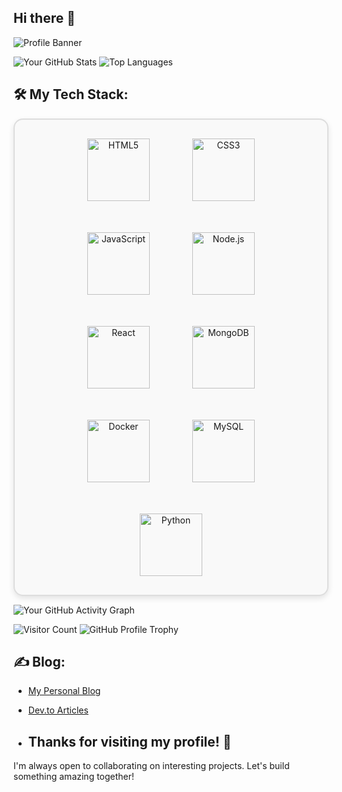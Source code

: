 ## Hi there 👋 

![Profile Banner](https://github.com/surbhisingh1215/surbhisingh1215/blob/main/Surabhi.png?raw=true)

![Your GitHub Stats](https://github-readme-stats.vercel.app/api?username=surbhisingh1215&show_icons=true) ![Top Languages](https://github-readme-stats.vercel.app/api/top-langs/?username=surbhisingh1215&layout=compact) 

## 🛠️ My Tech Stack:

<div style="border: 2px solid #ddd; padding: 20px; border-radius: 15px; display: flex; flex-wrap: wrap; gap: 30px; background-color: #f9f9f9; box-shadow: 0px 4px 10px rgba(0, 0, 0, 0.1); justify-content: center;">
  
  <!-- Row 1 -->
  <div style="flex-basis: 30%; text-align: center;">
    <img src="https://img.shields.io/badge/HTML5-E34F26?style=for-the-badge&logo=html5&logoColor=white" alt="HTML5" style="width: 100px; height: 100px; margin: 10px;">
  </div>
  <div style="flex-basis: 30%; text-align: center;">
    <img src="https://img.shields.io/badge/CSS3-1572B6?style=for-the-badge&logo=css3&logoColor=white" alt="CSS3" style="width: 100px; height: 100px; margin: 10px;">
  </div>
  <div style="flex-basis: 30%; text-align: center;">
    <img src="https://img.shields.io/badge/JavaScript-F7DF1E?style=for-the-badge&logo=javascript&logoColor=black" alt="JavaScript" style="width: 100px; height: 100px; margin: 10px;">
  </div>
  
  <!-- Row 2 -->
  <div style="flex-basis: 30%; text-align: center;">
    <img src="https://img.shields.io/badge/Node.js-8CC84B?style=for-the-badge&logo=node.js&logoColor=white" alt="Node.js" style="width: 100px; height: 100px; margin: 10px;">
  </div>
  <div style="flex-basis: 30%; text-align: center;">
    <img src="https://img.shields.io/badge/React-61DAFB?style=for-the-badge&logo=react&logoColor=black" alt="React" style="width: 100px; height: 100px; margin: 10px;">
  </div>
  <div style="flex-basis: 30%; text-align: center;">
    <img src="https://img.shields.io/badge/MongoDB-47A248?style=for-the-badge&logo=mongodb&logoColor=white" alt="MongoDB" style="width: 100px; height: 100px; margin: 10px;">
  </div>
  
  <!-- Row 3 -->
  <div style="flex-basis: 30%; text-align: center;">
    <img src="https://img.shields.io/badge/Docker-2496ED?style=for-the-badge&logo=docker&logoColor=white" alt="Docker" style="width: 100px; height: 100px; margin: 10px;">
  </div>
  <div style="flex-basis: 30%; text-align: center;">
    <img src="https://img.shields.io/badge/MySQL-4479A1?style=for-the-badge&logo=mysql&logoColor=white" alt="MySQL" style="width: 100px; height: 100px; margin: 10px;">
  </div>
  <div style="flex-basis: 30%; text-align: center;">
    <img src="https://img.shields.io/badge/Python-3776AB?style=for-the-badge&logo=python&logoColor=white" alt="Python" style="width: 100px; height: 100px; margin: 10px;">
  </div>
</div>

![Your GitHub Activity Graph](https://github-readme-activity-graph.vercel.app/graph?username=surbhisingh1215&theme=dracula)

![Visitor Count](https://profile-counter.glitch.me/surbhisingh1215/count.svg) 
![GitHub Profile Trophy](https://github-profile-trophy.vercel.app/?username=surbhisingh1215&theme=radical)

## ✍️ Blog:
- [My Personal Blog](https://my-blog-url.com)
- [Dev.to Articles](https://dev.to/yourusername)

- ## Thanks for visiting my profile! 🚀  
I'm always open to collaborating on interesting projects. Let's build something amazing together!
